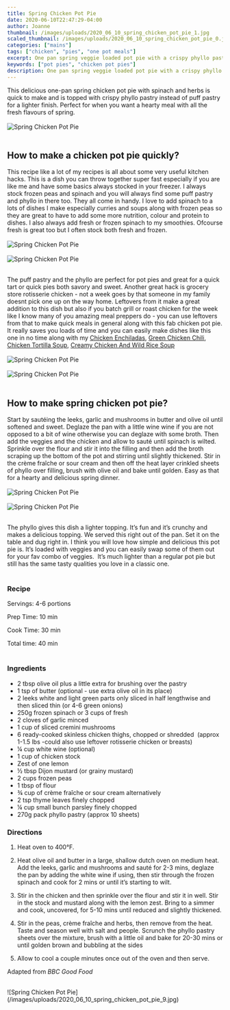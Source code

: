 ```yaml
---
title: Spring Chicken Pot Pie
date: 2020-06-10T22:47:29-04:00
author: Joanne
thumbnail: /images/uploads/2020_06_10_spring_chicken_pot_pie_1.jpg
scaled_thumbnail: /images/uploads/2020_06_10_spring_chicken_pot_pie_0.jpg
categories: ["mains"]
tags: ["chicken", "pies", "one pot meals"]
excerpt: One pan spring veggie loaded pot pie with a crispy phyllo pastry topping 
keywords: ["pot pies", "chicken pot pies"]
description: One pan spring veggie loaded pot pie with a crispy phyllo pastry topping 
---
```


This delicious one-pan spring chicken pot pie with spinach and herbs is quick to make and is topped with crispy phyllo pastry instead of puff pastry for a lighter finish. Perfect for when you want a hearty meal with all the fresh flavours of spring. 
</br>
</br>
![Spring Chicken Pot Pie](/images/uploads/2020_06_10_spring_chicken_pot_pie_2.jpg)
</br>
</br>

## How to make a chicken pot pie quickly? 
This recipe like a lot of my recipes is all about some very useful kitchen hacks. This is a dish you can throw together super fast especially if you are like me and have some basics always stocked in your freezer. I always stock frozen peas and spinach and you will always find some puff pastry and phyllo in there too. They all come in handy. I love to add spinach to a lots of dishes I make especially curries and soups along with frozen peas so they are great to have to add some more nutrition, colour and protein to dishes. I also always add fresh or frozen spinach to my smoothies. Ofcourse fresh is great too but I often stock both fresh and frozen. 
</br>
</br>
![Spring Chicken Pot Pie](/images/uploads/2020_06_10_spring_chicken_pot_pie_3.jpg)
</br>
</br>
![Spring Chicken Pot Pie](/images/uploads/2020_06_10_spring_chicken_pot_pie_4.jpg)
</br>
</br>

The puff pastry and the phyllo are perfect for pot pies and great for a quick tart or quick pies both savory and sweet. Another great hack is grocery store rotisserie chicken - not a week goes by that someone in my family doesnt pick one up on the way home. Leftovers from it make a great addition to this dish but also if you batch grill or roast chicken for the week like I know many of you amazing meal preppers do - you can use leftovers from that to make quick meals in general along with this fab chicken pot pie. It really saves you loads of time and you can easily make dishes like this one in no time along with my [Chicken Enchiladas](https://www.oliveandmango.com/easy-creamy-chicken-enchiladas/), [Green Chicken Chili](https://www.oliveandmango.com/quick-and-easy-green-chicken-chili/), [Chicken Tortilla Soup](https://www.oliveandmango.com/chicken-tortilla-soup-with-salsa-and-homemade-tortillas/), [Creamy Chicken And Wild Rice Soup](https://www.oliveandmango.com/chicken-tortilla-soup-with-salsa-and-homemade-tortillas/)
</br>
</br>
![Spring Chicken Pot Pie](/images/uploads/2020_06_10_spring_chicken_pot_pie_5.jpg)
</br>
</br>
![Spring Chicken Pot Pie](/images/uploads/2020_06_10_spring_chicken_pot_pie_6.jpg)
</br>
</br>

## How to make spring chicken pot pie?
Start by sautéing the leeks, garlic and mushrooms in butter and olive oil until softened and sweet. Deglaze the pan with a little wine wine if you are not opposed to a bit of wine otherwise you can deglaze with some broth. Then add the veggies and the chicken and allow to sauté until spinach is wilted. Sprinkle over the flour and stir it into the filling and then add the broth scraping up the bottom of the pot and stirring until slightly thickened. Stir in the crème fraîche or sour cream and then off the heat layer crinkled sheets of phyllo over filling, brush with olive oil and bake until golden. Easy as that for a hearty and delicious spring dinner. 
</br>
</br>
![Spring Chicken Pot Pie](/images/uploads/2020_06_10_spring_chicken_pot_pie_7.jpg)
</br>
</br>
![Spring Chicken Pot Pie](/images/uploads/2020_06_10_spring_chicken_pot_pie_8.jpg)
</br>
</br>

The phyllo gives this dish a lighter topping. It’s fun and it’s crunchy and makes a delicious topping. We served this right out of the pan. Set it on the table and dug right in. I think you will love how simple and delicious this pot pie is. It’s loaded with veggies and you can easily swap some of them out for your fav combo of veggies.  It’s much lighter than a regular pot pie but still has the same tasty qualities you love in a classic one. 
</br>
</br>

### Recipe

Servings: <span itemprop="recipeYield">4-6 portions

Prep Time: <meta itemprop="prepTime" content="PT10M">10 min  

Cook Time: <meta itemprop="cookTime" content="PT30M">30 min 

Total time: 40 min
</br>
</br>

### Ingredients

* <span itemprop="recipeIngredient">2 tbsp olive oil plus a little extra for brushing over the pastry</span>
* <span itemprop="recipeIngredient">1 tsp of butter (optional - use extra olive oil in its place) </span>
* <span itemprop="recipeIngredient">2 leeks white and light green parts only sliced in half lengthwise and then sliced thin (or 4-6 green onions)</span>
* <span itemprop="recipeIngredient">250g frozen spinach or 3 cups of fresh </span>
* <span itemprop="recipeIngredient">2 cloves of garlic minced </span>
* <span itemprop="recipeIngredient">1 cup of sliced cremini mushrooms  </span>
* <span itemprop="recipeIngredient">6 ready-cooked skinless chicken thighs, chopped or shredded  (approx 1-1.5 lbs -could also use leftover rotisserie </span>chicken or breasts) 
* <span itemprop="recipeIngredient">&frac14; cup white wine (optional)</span>
* <span itemprop="recipeIngredient">1 cup of chicken stock</span>
* <span itemprop="recipeIngredient">Zest of one lemon </span>
* <span itemprop="recipeIngredient">½ tbsp Dijon mustard (or grainy mustard)</span>
* <span itemprop="recipeIngredient">2 cups frozen peas</span>
* <span itemprop="recipeIngredient">1 tbsp of flour </span>
* <span itemprop="recipeIngredient">&frac34; cup of crème fraîche or sour cream alternatively </span>
* <span itemprop="recipeIngredient">2 tsp thyme leaves finely chopped</span>
* <span itemprop="recipeIngredient">&frac14; cup small bunch parsley finely chopped</span>
* <span itemprop="recipeIngredient">270g pack phyllo pastry (approx 10 sheets)</span>

### Directions

1. Heat oven to 400°F. 

1. Heat olive oil and butter in a large, shallow dutch oven on medium heat. Add the leeks, garlic and mushrooms and sauté for 2-3 mins, deglaze the pan by adding the white wine if using, then stir through the frozen spinach and cook for 2 mins or until it’s starting to wilt. 

1. Stir in the chicken and then sprinkle over the flour and stir it in well. Stir in the stock and mustard along with the lemon zest. Bring to a simmer and cook, uncovered, for 5-10 mins until reduced and slightly thickened. 

1. Stir in the peas, crème fraîche and herbs, then remove from the heat. Taste and season well with salt and people. Scrunch the phyllo pastry sheets over the mixture, brush with a little oil and bake for 20-30 mins or until golden brown and bubbling at the sides 

1. Allow to cool a couple minutes once out of the oven and then serve. 

Adapted from _BBC Good Food_

</br>
![Spring Chicken Pot Pie](/images/uploads/2020_06_10_spring_chicken_pot_pie_9.jpg)